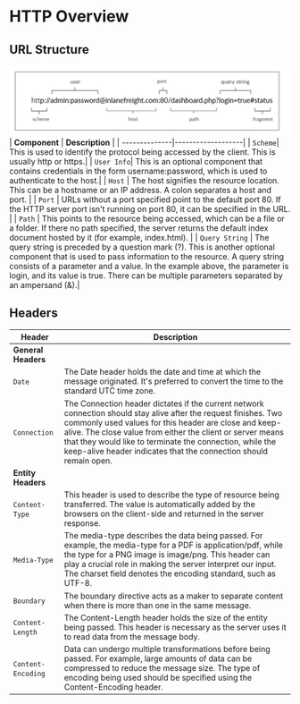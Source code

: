 # HTTP Overview

## URL Structure

![Image](url_structure.webp)
| **Component**   | **Description**   |
| --------------|-------------------|
| `Scheme`| This is used to identify the protocol being accessed by the client. This is usually http or https.| 
| `User Info`| This is an optional component that contains credentials in the form username:password, which is used to authenticate to the host.| 
| `Host`	| The host signifies the resource location. This can be a hostname or an IP address. A colon separates a host and port. |
| `Port` |	URLs without a port specified point to the default port 80. If the HTTP server port isn't running on port 80, it can be specified in the URL. | 
| `Path` | 	This points to the resource being accessed, which can be a file or a folder. If there no path specified, the server returns the default index document hosted by it (for example, index.html). | 
| `Query String` | 	The query string is preceded by a question mark (?). This is another optional component that is used to pass information to the resource. A query string consists of a parameter and a value. In the example above, the parameter is login, and its value is true. There can be multiple parameters separated by an ampersand (&).| 

## Headers
| **Header**   | **Description**   |
| --------------|-------------------|
| **General Headers** |
| `Date`| The Date header holds the date and time at which the message originated. It's preferred to convert the time to the standard UTC time zone. |
| `Connection`| The Connection header dictates if the current network connection should stay alive after the request finishes. Two commonly used values for this header are close and keep-alive. The close value from either the client or server means that they would like to terminate the connection, while the keep-alive header indicates that the connection should remain open. |
| **Entity Headers** | 
| `Content-Type`| This header is used to describe the type of resource being transferred. The value is automatically added by the browsers on the client-side and returned in the server response. |
| `Media-Type`| The media-type describes the data being passed. For example, the media-type for a PDF is application/pdf, while the type for a PNG image is image/png. This header can play a crucial role in making the server interpret our input. The charset field denotes the encoding standard, such as UTF-8. |
| `Boundary`| The boundary directive acts as a maker to separate content when there is more than one in the same message. |
| `Content-Length`| The Content-Length header holds the size of the entity being passed. This header is necessary as the server uses it to read data from the message body. |
| `Content-Encoding`| Data can undergo multiple transformations before being passed. For example, large amounts of data can be compressed to reduce the message size. The type of encoding being used should be specified using the Content-Encoding header. |